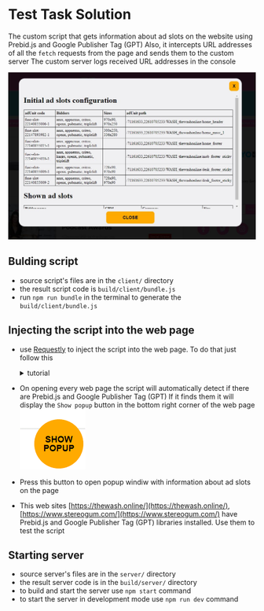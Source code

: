 # Test Task Solution

The custom script that gets information about ad slots on the website using Prebid.js and Google Publisher Tag (GPT)
Also, it intercepts URL addresses of all the `fetch` requests from the page and sends them to the custom server
The custom server logs received URL addresses in the console

![ad slots info](./description/popupwindow.PNG)

## Bulding script

- source script's files are in the `client/` directory
- the result script code is `build/client/bundle.js`
- run `npm run bundle` in the terminal to generate the `build/client/bundle.js`

## Injecting the script into the web page

- use [Requestly](https://app.requestly.io/rules/my-rules) to inject the script into the web page.
  To do that just follow this

  <details>
    <summary>tutorial</summary>

    Install and open Requestly extension
    STEP #1 Add new rule
    ![Add new rule](./description/requestly_1.PNG)

    STEP #2 Choose Insert Scripts option
    ![Choose Insert Scripts option](./description/requestly_2.PNG)

    STEP #3 Type the name of your rule
    ![Type the name of your rule](./description/requestly_3.PNG)

    STEP #4 Insert the code from the `build/client/bundle.js`
    ![Insert the code from the `build/client/bundle.js`](./description/requestly_4.PNG)

    STEP #5 Confirm creating the rule
    ![Confirm creating the rule](./description/requestly_5.PNG)
  </details>

- On opening every web page the script will automatically detect if there are Prebid.js and Google Publisher Tag (GPT)
  If it finds them it will display the `Show popup` button in the bottom right corner of the web page
  ![Show popoup button](./description/showpopupbutton.PNG)
- Press this button to open popup windiw with information about ad slots on the page
- This web sites [https://thewash.online/](https://thewash.online/), [https://www.stereogum.com/](https://www.stereogum.com/) have Prebid.js and Google Publisher Tag (GPT) libraries installed. Use them to test the script

## Starting server

- source server's files are in the `server/` directory
- the result server code is in the `build/server/` directory
- to build and start the server use `npm start` command
- to start the server in development mode use `npm run dev` command
